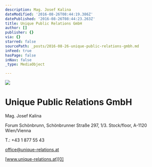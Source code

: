 ```yaml
---
description: Mag. Josef Kalina
dateModified: '2016-08-26T08:44:19.386Z'
datePublished: '2016-08-26T08:44:23.263Z'
title: Unique Public Relations GmbH
author: []
publisher: {}
via: {}
starred: false
sourcePath: _posts/2016-08-26-unique-public-relations-gmbh.md
inFeed: true
hasPage: false
inNav: false
_type: MediaObject

---
```

![](https://the-grid-user-content.s3-us-west-2.amazonaws.com/51082147-54e8-4cb3-92fe-2465e219f9c0.jpg)

# Unique Public Relations GmbH

Mag. Josef Kalina

Forum Schönbrunn, Schönbrunner Straße 297, 1/3\. Stock/floor, A-1120 Wien/Vienna

T.: +43 1 877 55 43

office@unique-relations.at

[www.unique-relations.at][0]

[0]: http://www.unique-relations.at/